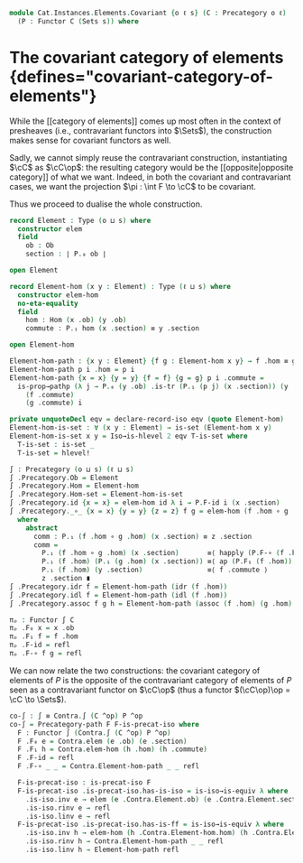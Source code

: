 <!--
```agda
open import Cat.Functor.Equivalence.Path
open import Cat.Functor.Equivalence
open import Cat.Prelude

import Cat.Instances.Elements as Contra
```
-->

```agda
module Cat.Instances.Elements.Covariant {o ℓ s} (C : Precategory o ℓ)
  (P : Functor C (Sets s)) where
```

<!--
```agda
open Precategory C
open Functor

private
  module P = Functor P
```
-->

# The covariant category of elements {defines="covariant-category-of-elements"}

While the [[category of elements]] comes up most often in the context of presheaves
(i.e., contravariant functors into $\Sets$), the construction makes sense for
covariant functors as well.

Sadly, we cannot simply reuse the contravariant construction,
instantiating $\cC$ as $\cC\op$: the resulting category would be the
[[opposite|opposite category]] of what we want. Indeed, in both the covariant and
contravariant cases, we want the projection $\pi : \int F \to \cC$ to be covariant.

Thus we proceed to dualise the whole construction.

```agda
record Element : Type (o ⊔ s) where
  constructor elem
  field
    ob : Ob
    section : ∣ P.₀ ob ∣

open Element

record Element-hom (x y : Element) : Type (ℓ ⊔ s) where
  constructor elem-hom
  no-eta-equality
  field
    hom : Hom (x .ob) (y .ob)
    commute : P.₁ hom (x .section) ≡ y .section

open Element-hom

Element-hom-path : {x y : Element} {f g : Element-hom x y} → f .hom ≡ g .hom → f ≡ g
Element-hom-path p i .hom = p i
Element-hom-path {x = x} {y = y} {f = f} {g = g} p i .commute =
  is-prop→pathp (λ j → P.₀ (y .ob) .is-tr (P.₁ (p j) (x .section)) (y .section))
    (f .commute)
    (g .commute) i

private unquoteDecl eqv = declare-record-iso eqv (quote Element-hom)
Element-hom-is-set : ∀ (x y : Element) → is-set (Element-hom x y)
Element-hom-is-set x y = Iso→is-hlevel 2 eqv T-is-set where
  T-is-set : is-set _
  T-is-set = hlevel!

∫ : Precategory (o ⊔ s) (ℓ ⊔ s)
∫ .Precategory.Ob = Element
∫ .Precategory.Hom = Element-hom
∫ .Precategory.Hom-set = Element-hom-is-set
∫ .Precategory.id {x = x} = elem-hom id λ i → P.F-id i (x .section)
∫ .Precategory._∘_ {x = x} {y = y} {z = z} f g = elem-hom (f .hom ∘ g .hom) comm
  where
    abstract
      comm : P.₁ (f .hom ∘ g .hom) (x .section) ≡ z .section
      comm =
        P.₁ (f .hom ∘ g .hom) (x .section)       ≡⟨ happly (P.F-∘ (f .hom) (g .hom)) (x .section) ⟩
        P.₁ (f .hom) (P.₁ (g .hom) (x .section)) ≡⟨ ap (P.F₁ (f .hom)) (g .commute)  ⟩
        P.₁ (f .hom) (y .section)                ≡⟨ f .commute ⟩
        z .section ∎
∫ .Precategory.idr f = Element-hom-path (idr (f .hom))
∫ .Precategory.idl f = Element-hom-path (idl (f .hom))
∫ .Precategory.assoc f g h = Element-hom-path (assoc (f .hom) (g .hom) (h .hom))

πₚ : Functor ∫ C
πₚ .F₀ x = x .ob
πₚ .F₁ f = f .hom
πₚ .F-id = refl
πₚ .F-∘ f g = refl
```

We can now relate the two constructions: the covariant category of elements of $P$
is the opposite of the contravariant category of elements of $P$ seen as a
contravariant functor on $\cC\op$ (thus a functor $(\cC\op)\op = \cC \to \Sets$).

```agda
co-∫ : ∫ ≡ Contra.∫ (C ^op) P ^op
co-∫ = Precategory-path F F-is-precat-iso where
  F : Functor ∫ (Contra.∫ (C ^op) P ^op)
  F .F₀ e = Contra.elem (e .ob) (e .section)
  F .F₁ h = Contra.elem-hom (h .hom) (h .commute)
  F .F-id = refl
  F .F-∘ _ _ = Contra.Element-hom-path _ _ refl

  F-is-precat-iso : is-precat-iso F
  F-is-precat-iso .is-precat-iso.has-is-iso = is-iso→is-equiv λ where
    .is-iso.inv e → elem (e .Contra.Element.ob) (e .Contra.Element.section)
    .is-iso.rinv e → refl
    .is-iso.linv e → refl
  F-is-precat-iso .is-precat-iso.has-is-ff = is-iso→is-equiv λ where
    .is-iso.inv h → elem-hom (h .Contra.Element-hom.hom) (h .Contra.Element-hom.commute)
    .is-iso.rinv h → Contra.Element-hom-path _ _ refl
    .is-iso.linv h → Element-hom-path refl
```
